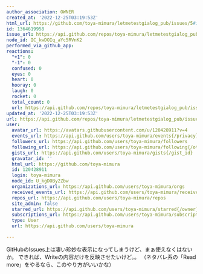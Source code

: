 ```yaml
---
author_association: OWNER
created_at: '2022-12-25T03:19:53Z'
html_url: https://github.com/toya-mimura/letmetestgialog_pub/issues/5#issuecomment-1364619958
id: 1364619958
issue_url: https://api.github.com/repos/toya-mimura/letmetestgialog_pub/issues/5
node_id: IC_kwDOIq_aYc5RVnK2
performed_via_github_app: 
reactions:
  "+1": 0
  "-1": 0
  confused: 0
  eyes: 0
  heart: 0
  hooray: 0
  laugh: 0
  rocket: 0
  total_count: 0
  url: https://api.github.com/repos/toya-mimura/letmetestgialog_pub/issues/comments/1364619958/reactions
updated_at: '2022-12-25T03:19:53Z'
url: https://api.github.com/repos/toya-mimura/letmetestgialog_pub/issues/comments/1364619958
user:
  avatar_url: https://avatars.githubusercontent.com/u/120428911?v=4
  events_url: https://api.github.com/users/toya-mimura/events{/privacy}
  followers_url: https://api.github.com/users/toya-mimura/followers
  following_url: https://api.github.com/users/toya-mimura/following{/other_user}
  gists_url: https://api.github.com/users/toya-mimura/gists{/gist_id}
  gravatar_id: ''
  html_url: https://github.com/toya-mimura
  id: 120428911
  login: toya-mimura
  node_id: U_kgDOBy2Zbw
  organizations_url: https://api.github.com/users/toya-mimura/orgs
  received_events_url: https://api.github.com/users/toya-mimura/received_events
  repos_url: https://api.github.com/users/toya-mimura/repos
  site_admin: false
  starred_url: https://api.github.com/users/toya-mimura/starred{/owner}{/repo}
  subscriptions_url: https://api.github.com/users/toya-mimura/subscriptions
  type: User
  url: https://api.github.com/users/toya-mimura

---
```

GitHubのIssues上は凄い珍妙な表示になってしまうけど、まぁ使えなくはないか。
できれば、Writeの内容だけを反映させたいけど。。
（ネタバレ系の「Read more」をやるなら、このやり方がいいかな）